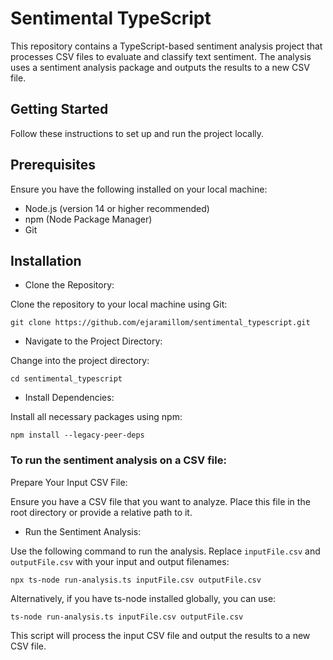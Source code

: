# Sentimental TypeScript

This repository contains a TypeScript-based sentiment analysis project that processes CSV files to evaluate and classify text sentiment. The analysis uses a sentiment analysis package and outputs the results to a new CSV file.

## Getting Started

Follow these instructions to set up and run the project locally.

## Prerequisites

Ensure you have the following installed on your local machine:

- Node.js (version 14 or higher recommended)
- npm (Node Package Manager)
- Git

## Installation

- Clone the Repository:

Clone the repository to your local machine using Git:

```
git clone https://github.com/ejaramillom/sentimental_typescript.git
```

- Navigate to the Project Directory:

Change into the project directory:

```
cd sentimental_typescript
```

- Install Dependencies:

Install all necessary packages using npm:

```
npm install --legacy-peer-deps
```

### To run the sentiment analysis on a CSV file:

Prepare Your Input CSV File:

Ensure you have a CSV file that you want to analyze. Place this file in the root directory or provide a relative path to it.

- Run the Sentiment Analysis:

Use the following command to run the analysis. Replace `inputFile.csv` and `outputFile.csv` with your input and output filenames:

```
npx ts-node run-analysis.ts inputFile.csv outputFile.csv
```

Alternatively, if you have ts-node installed globally, you can use:

```
ts-node run-analysis.ts inputFile.csv outputFile.csv
```

This script will process the input CSV file and output the results to a new CSV file.
